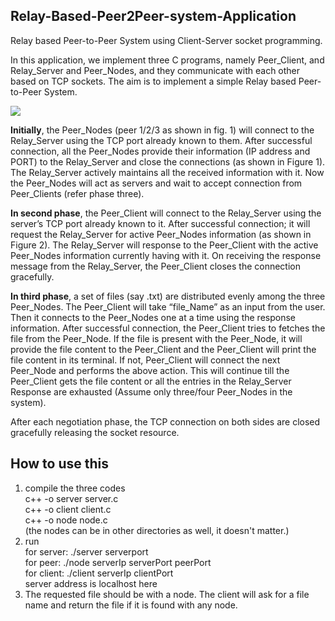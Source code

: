 ## Relay-Based-Peer2Peer-system-Application
Relay based Peer-to-Peer System using Client-Server socket programming.

In this application, we implement three C programs, namely Peer_Client, and Relay_Server
and Peer_Nodes, and they communicate with each other based on TCP sockets. The aim is to implement a
simple Relay based Peer-to-Peer System.

![]({{site.baseurl}}/diagram.png)

**Initially**, the Peer_Nodes (peer 1/2/3 as shown in fig. 1) will connect to the Relay_Server using the TCP port already known to them. After successful connection, all the Peer_Nodes provide their information (IP address and PORT) to the Relay_Server and close the connections (as shown in Figure 1). The Relay_Server actively maintains all the received information with it. Now the Peer_Nodes will act as servers and wait to accept connection from Peer_Clients (refer phase three).

**In second phase**, the Peer_Client will connect to the Relay_Server using the server’s TCP port already
known to it. After successful connection; it will request the Relay_Server for active Peer_Nodes
information (as shown in Figure 2). The Relay_Server will response to the Peer_Client with the active
Peer_Nodes information currently having with it. On receiving the response message from the
Relay_Server, the Peer_Client closes the connection gracefully.

**In third phase**, a set of files (say .txt) are distributed evenly among the three Peer_Nodes. The
Peer_Client will take “file_Name” as an input from the user. Then it connects to the Peer_Nodes one at a time using the response information. After successful connection, the Peer_Client tries to fetches the file from the Peer_Node. If the file is present with the Peer_Node, it will provide the file content to the Peer_Client and the Peer_Client will print the file content in its terminal. If not, Peer_Client will connect the next Peer_Node and performs the above action. This will continue till the Peer_Client gets the file content or all the entries in the Relay_Server Response are exhausted (Assume only three/four Peer_Nodes in the system).

After each negotiation phase, the TCP connection on both sides are closed gracefully releasing the socket resource.


## How to use this
1. compile the three codes  
	 c++ -o server server.c  
	 c++ -o client client.c  
	 c++ -o node node.c  
     (the nodes can be in other directories as well, it doesn't matter.)
2. run   
    for server:  ./server serverport  
    for peer:  ./node serverIp serverPort peerPort  
    for client:  ./client serverIp clientPort  
    server address is localhost here
3. The requested file should be with a node. The client will ask for a file name and return the file if it is found with any node.

